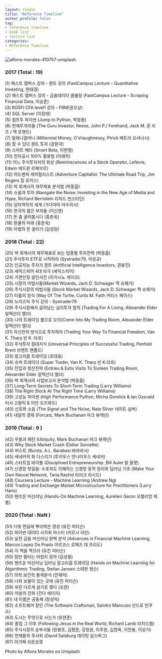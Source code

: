 ```yaml
---
layout: single
title: "Reference Timeline"
author_profile: false
tag: 
- reference timeline
- book list
- lecture list
categories: 
- Reference Timeline
---
```


![alfons-morales-410757-unsplash](https://user-images.githubusercontent.com/34860302/51434509-77680c80-1ca5-11e9-824f-9b834e4589f3.jpg) 
  
### 2017 (Total : 19) ###  
  
  
(1) 패스트 캠퍼스 강의 - 퀀트 강의 (FastCampus Lecture - Quantitative Investing, 한태경)  
(2) 패스트 캠퍼스 강의 - 금융데이터 클롤링 (FastCampus Lecture - Scraping Financial Data, 이승준)  
(3) KOSFI CFA level1 강의 - FRM(권오상)  
(4) SQL Server (이장래)  
(5) 점프투 파이썬 (Jump to Python, 박응용)  
(6) 천재투자자들 (The Guru Investor, Reese, John P./ Forehand, Jack M. 존 리즈 / 잭 포핸드)  
(7) 밀레니얼머니 (Millennial Money, O'shaughnessy, Ptrick 패트리 오셔너시)  
(8) 할 수 있다 퀀트 투자 (강환국)  
(9) 스마트 베타 (Smart Beta, 이현열)  
(10) 전자공시 100% 활용법 (이래학)  
(11) 어느 주식투자자의 회상 (Reminiscences of a Stock Operator, Lefevre, Edwin 에드윈 르페브르)  
(12) 어드벤처 캐피털리스트 (Adventure Capitalist: The Ultimate Road Trip, Jim Rogers 짐 로저스)  
(13) 박 회계사의 재무제표 분석법 (박동흠)  
(14) 소음과 투자 (Navigate the Noise: Investing in the New Age of Media and Hype, Richard Bernstein 리처드 번스타인)  
(15) 양자역학의 세계 (가다야마 야수히사)  
(16) 한국의 젊은 부자들 (이신영)  
(17) 돈 좀 굴려봅시다 (홍춘욱)  
(18) 환율의 미래 (홍춘욱)  
(19) 마법의 돈 굴리기 (김성일)  
  
  
### 2018 (Total : 22) ###  
  
  
(20) 박 회계사의 재무제표로 보는 업종별 투자전략 (박동흠)  
(21) 주식투자 ETF로 시작하라 (Systrader79, 이성규)  
(22) 인공지능 투자가 퀀트 (Artificial Intelligence Investors, 권용진)  
(23) 셰익스피어 4대 비극 (셰익스피어)  
(24) 가면산장 살인사건 (히가시노 게이코)  
(25) 시장의 마법사들(Market Wizards, Jack D. Schwager 잭 슈웨거)  
(26) 주식시장의 마법사들 (Stock Market Wizards, Jack D. Schwager 잭 슈웨거)  
(27) 터틀의 방식 (Way Of The Turtle, Curtis M. Faith 커티스 페이스)  
(28) 뉴지스탁 주식 강의 - Systrader79  
(29) 주식시장에서 살아남는 심리투자 법칙 (Trading For A Living, Alexander Elder 알렉산더 엘더)  
(30) 나의 트레이딩 룸으로 오라(Come Into My Trading Room, Alexander Elder 알렉산더 엘더)  
(31) 자신만의 방식으로 투자하라 (Trading Your Way To Financial Freedom, Van K. Tharp 반 K. 타프)  
(32) 주식투자 절대지식 (Universal Principles of Successful Trading, Penfold Brent 브렌트 펜폴드)  
(33) 알고리즘 트레이딩 (조대표)  
(34) 슈퍼 트레이더 (Super Trader, Van K. Tharp 반 K.타프)  
(35) 진입과 청산전략 (Entries & Exits Visits To Sixteen Trading Room, Alexander Elder 알렉산더 엘더)  
(36) 박 회계사의 사업보고서 분석법 (박동흠)  
(37) Long-Term Secrets To Short-Term Trading (Larry Williams)  
(38) The Right Stock At The Right Time (Larry Williams)  
(39) 고성능 파이썬 (High Performance Python, Micha Gorelick & Ian Ozsvald 미샤 고렐릭 & 이안 오즈와드)  
(40) 신호와 소음 (The Signal and The Noise, Nate Silver 네이트 실버)  
(41) 내일의 경제 (Forcast, Mark Buchanan 마크 뷰캐넌)  
  
  
### 2019 (Total : 9 ) ###  
  
  
(42) 우발과 패턴 (Ubiquity, Mark Buchanan 마크 뷰캐넌)  
(43) Why Stock Market Crash (Didier Sornette)  
(44) 버스트 (Bursts, A.L. Barabasi 바라바시)  
(45) 세네카의 화 다스리기 (루키우스 안나이우스 세네카)  
(46) 스타트업 바이블 (Disciplined Entrepreneurship ,Bill Aulet 빌 올렛)  
(47) 신경망 첫걸음: 수포자도 이해하는 신경망 동작 원리와 딥러닝 기초 (Make Your Own Neural Network, Tariq Rashid 타리크 라시드)  
(48) Coursera Lecture - Machine Learning (Andrew Ng)  
(49) Trading and Exchange Market Microstructure for Practitioners (Larry Haris)  
(50) 핸즈온 머신러닝 (Hands-On Machine Learning, Aurelien Geron 오렐리앙 제롱)  
  
  
### 2020 (Total : NaN ) ###  
  
(51) 다윗 현실에 뿌리박은 영성 (유진 피터슨)  
(52) 파이썬 데이터 시각화 마스터 (키르시 라만)  
(53) 실전 금융 머신러닝 완벽 분석 (Advances in Financial Machine Learning, Marcos Lopez De Prado 마르코스 로페즈 데 프라도)  
(54) 이 책을 먹으라 (유진 피터슨)  
(55) 칼만 필터는 어렵지 않아 (김성필)  
(56) 핸즈온 머신러닝 딥러닝 알고리즘 트레이딩 (Hands on Machine Learning for Algorithmic Trading, Stefan Jansen 스테판 젠슨)  
(57) 의학.보건학 통계분석 (안재억)  
(58) 너희 보물이 있는 곳에 (유진 피터슨)  
(59) 우린 다르게 살기로 했다 (조현)  
(60) 마을의 진화 (간다 세이지)  
(61) 내 이름은 공동체 (장성익)  
(62) 소프트웨어 장인 (The Software Craftsman, Sandro Mancuso 산드로 만쿠소)  
(63) 도시는 무엇으로 사는가 (유현준)  
(64) 졸업 그 이후 (Following Jesus in the Real World, Richard Lamb 리처드램)  
(65) 주식시장의 승부사들 (한봉호, 김형준, 강창권, 이주원, 김영옥, 이찬용, 이상기)  
(66) 천재들의 주사위 (David Salsburg 데이빗 살스버그)  
(67) 아가페 쉬운성경  
  
  
Photo by Alfons Morales on Unsplash  
